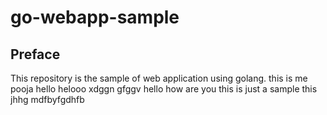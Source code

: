 # go-webapp-sample



## Preface
This repository is the sample of web application using golang.
this is me pooja
hello
helooo
xdggn
gfggv
hello
how are you
this is just a sample
this 
jhhg
mdfbyfgdhfb

